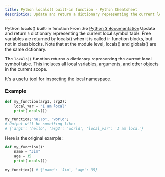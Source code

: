 ```yaml
---
title: Python locals() built-in function - Python Cheatsheet
description: Update and return a dictionary representing the current local symbol table. Free variables are returned by locals() when it is called in function blocks, but not in class blocks. Note that at the module level, locals() and globals() are the same dictionary.
---
```


<base-title :title="frontmatter.title" :description="frontmatter.description">
Python locals() built-in function
</base-title>

<base-disclaimer>
  <base-disclaimer-title>
    From the <a target="_blank" href="https://docs.python.org/3/library/functions.html#locals">Python 3 documentation</a>
  </base-disclaimer-title>
  <base-disclaimer-content>
   Update and return a dictionary representing the current local symbol table. Free variables are returned by locals() when it is called in function blocks, but not in class blocks. Note that at the module level, locals() and globals() are the same dictionary.
  </base-disclaimer-content>
</base-disclaimer>

The `locals()` function returns a dictionary representing the current local symbol table. This includes all local variables, arguments, and other objects in the current scope.

It's a useful tool for inspecting the local namespace.

### Example

```python
def my_function(arg1, arg2):
    local_var = "I am local"
    print(locals())

my_function("hello", "world")
# Output will be something like:
# {'arg1': 'hello', 'arg2': 'world', 'local_var': 'I am local'}
```

Here is the original example:

```python
def my_function():
    name = "Jim"
    age = 35
    print(locals())

my_function() # {'name': 'Jim', 'age': 35}
```
